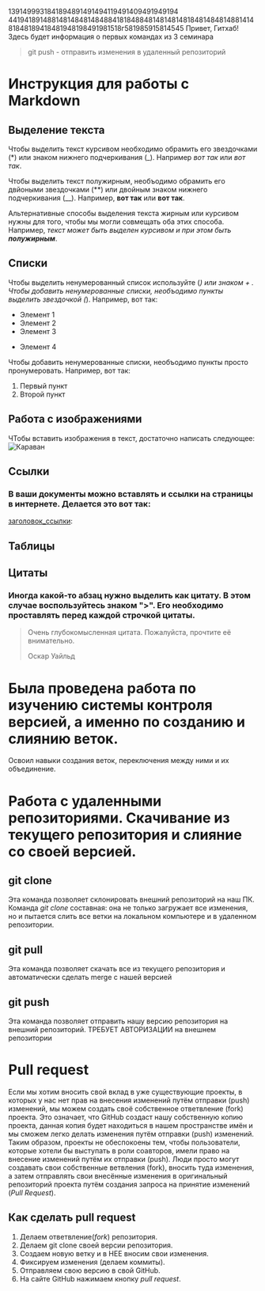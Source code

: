 1391499931841894891491494119491409491949194
4419418914881481484814848841818488481481481481848148481488141481848189418481948198491981518г581985915814545
Привет, Гитхаб! Здесь будет информация о первых командах из 3 семинара
> git push - отправить изменения в удаленный репозиторий 

# Инструкция для работы с Markdown

## Выделение текста

Чтобы выделить текст курсивом необходимо обрамить его звездочками (*) или знаком нижнего подчеркивания (_). Например *вот так* или _вот так_.

Чтобы выделить текст полужирным, необъодимо обрамить его двйоными звездочками (**) или двойным знаком нижнего подчеркивания (__). Например, **вот так** или __вот так__.

Альтернативные способы выделения текста жирным или курсивом нужны для того, чтобы мы могли совмещать оба этих способа. Например, _текст может быть выделен курсивом и при этом быть **полужирным**_.

## Списки

Чтобы выделить ненумерованный список используйте (*) или знаком + .
Чтобы добавить ненумерованные списки, необъодимо пункты выделить звездочкой (*). Например, вот так:
* Элемент 1
* Элемент 2
* Элемент 3
+ Элемент 4

Чтобы добавить ненумерованные списки, необъодимо пункты просто пронумеровать.
Например, вот так:
1. Первый пункт
2. Второй пункт

## Работа с изображениями

ЧТобы вставить изображения в текст, достаточно написать следующее:
![Караван](3.jpg)

## Сcылки
### В ваши документы можно вставлять и ссылки на страницы в интернете. Делается это вот так: 
[заголовок_ссылки](сама_ссылка):

## Таблицы

## Цитаты 
### Иногда какой-то абзац нужно выделить как цитату. В этом случае воспользуйтесь знаком ">". Его необходимо проставлять перед каждой строчкой цитаты.
> Очень глубокомысленная цитата. Пожалуйста, прочтите её внимательно.
>
> Оскар Уайльд

# Была проведена работа по изучению системы контроля версией, а именно по созданию и слиянию веток.
Освоил навыки создания веток, переключения между ними и их объединение.

# Работа с удаленными репозиториями. Скачивание из текущего репозитория и слияние со своей версией.

## git clone
Эта команда позволяет склонировать внешний репозиторий на наш ПК.
Команда *git clone* составная: она не только
загружает все изменения, но и пытается слить
все ветки на локальном компьютере и в
удаленном репозитории.

## git pull
Эта команда позволяет скачать все из текущего репозитория и автоматически
сделать merge с нашей версией

## git push
Эта команда позволяет отправить нашу версию репозитория на внешний
репозиторий. ТРЕБУЕТ АВТОРИЗАЦИИ на внешнем репозитории

# Pull request
Если мы хотим вносить свой вклад в уже существующие проекты, в которых у нас нет прав на внесения изменений путём отправки (push) изменений, мы можем создать своё собственное ответвление (fork) проекта. Это означает, что GitHub создаст нашу собственную копию проекта, данная копия будет находиться в нашем пространстве имён и мы сможем легко делать изменения путём отправки (push) изменений. Таким образом, проекты не обеспокоены тем, чтобы пользователи, которые хотели бы выступать в роли соавторов, имели право на внесение изменений путём их отправки (push). Люди просто могут создавать свои собственные ветвления (fork), вносить туда изменения, а затем отправлять свои внесённые изменения в оригинальный репозиторий проекта путём создания запроса на принятие изменений (*Pull Request*).

## Как сделать pull request
1. Делаем ответвление(*fork*) репозитория.
2. Делаем git clone своей версии репозитория.
3. Создаем новую ветку и в НЕЕ вносим свои изменения.
4. Фиксируем изменения (делаем коммиты).
5. Отправляем свою версию в свой GitHub.
6. На сайте GitHub нажимаем кнопку *pull request*.